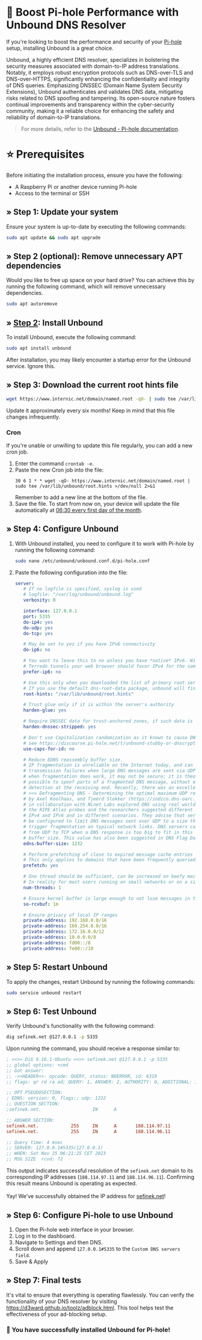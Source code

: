 <!-- [[> SEO
###### Title: How to Install Unbound for Pi-hole: A Comprehensive Guide
###### Description: Enhance the performance and security of your Pi-hole setup by installing Unbound, a powerful DNS resolver. Follow this step-by-step guide for seamless integration.
###### Tags: Pi-hole, Unbound, DNS resolver, DNS security, DNS encryption, cybersecurity, cyber-security, DNSSEC, open-source, performance optimization, secure DNS, installation guide, network security, DNS configuration, DNS-over-TLS, DNS-over-HTTPS, ad blocking, Raspberry Pi, DNS integrity
###### Canonical: /viewer/tutorials/How_to_install_Unbound_for_Pi-hole
]]> -->

# 🤖 Boost Pi-hole Performance with Unbound DNS Resolver
If you're looking to boost the performance and security of your [Pi-hole](../info/What%20is%20Pi-hole.md) setup, installing Unbound is a great choice.

Unbound, a highly efficient DNS resolver, specializes in bolstering the security measures associated with domain-to-IP address translations.
Notably, it employs robust encryption protocols such as DNS-over-TLS and DNS-over-HTTPS, significantly enhancing the confidentiality and integrity of DNS queries.
Emphasizing DNSSEC (Domain Name System Security Extensions), Unbound authenticates and validates DNS data, mitigating risks related to DNS spoofing and tampering.
Its open-source nature fosters continual improvements and transparency within the cyber-security community, making it a reliable choice for enhancing the safety and reliability of domain-to-IP translations.

> For more details, refer to the [Unbound - Pi-hole documentation](https://docs.pi-hole.net/guides/dns/unbound).

# ⭐ Prerequisites
Before initiating the installation process, ensure you have the following:
- A Raspberry Pi or another device running Pi-hole
- Access to the terminal or SSH


## » Step 1: Update your system
Ensure your system is up-to-date by executing the following commands:
```bash
sudo apt update && sudo apt upgrade
```

## » Step 2 (optional): Remove unnecessary APT dependencies
Would you like to free up space on your hard drive? You can achieve this by running the following command, which will remove unnecessary dependencies.
```bash
sudo apt autoremove
```


## » [Step 2](https://docs.pi-hole.net/guides/dns/unbound/#setting-up-pi-hole-as-a-recursive-dns-server-solution): Install Unbound
To install Unbound, execute the following command:
```bash
sudo apt install unbound
```
After installation, you may likely encounter a startup error for the Unbound service. Ignore this.


## » Step 3: Download the current root hints file
```bash
wget https://www.internic.net/domain/named.root -qO- | sudo tee /var/lib/unbound/root.hints
```
Update it approximately every six months! Keep in mind that this file changes infrequently.

### Cron
If you're unable or unwilling to update this file regularly, you can add a new cron job.
1. Enter the command `crontab -e`.
2. Paste the new Cron job into the file:
   ```cronexp
   30 6 1 * * wget -qO- https://www.internic.net/domain/named.root | sudo tee /var/lib/unbound/root.hints >/dev/null 2>&1
   ```
   Remember to add a new line at the bottom of the file.
3. Save the file. To start from now on, your device will update the file automatically at <a href="https://crontab.guru/#30_6_1_*_*" target="_blank">06:30 every first day of the month</a>.


## » Step 4: Configure Unbound
1. With Unbound installed, you need to configure it to work with Pi-hole by running the following command:
   ```bash
   sudo nano /etc/unbound/unbound.conf.d/pi-hole.conf
   ```

2. Paste the following configuration into the file:
   ```yaml
   server:
      # If no logfile is specified, syslog is used
      # logfile: "/var/log/unbound/unbound.log"
      verbosity: 0

      interface: 127.0.0.1
      port: 5335
      do-ip4: yes
      do-udp: yes
      do-tcp: yes

      # May be set to yes if you have IPv6 connectivity
      do-ip6: no

      # You want to leave this to no unless you have *native* IPv6. With 6to4 and
      # Terredo tunnels your web browser should favor IPv4 for the same reasons
      prefer-ip6: no

      # Use this only when you downloaded the list of primary root servers!
      # If you use the default dns-root-data package, unbound will find it automatically
      root-hints: "/var/lib/unbound/root.hints"

      # Trust glue only if it is within the server's authority
      harden-glue: yes

      # Require DNSSEC data for trust-anchored zones, if such data is absent, the zone becomes BOGUS
      harden-dnssec-stripped: yes

      # Don't use Capitalization randomization as it known to cause DNSSEC issues sometimes
      # see https://discourse.pi-hole.net/t/unbound-stubby-or-dnscrypt-proxy/9378 for further details
      use-caps-for-id: no

      # Reduce EDNS reassembly buffer size.
      # IP fragmentation is unreliable on the Internet today, and can cause
      # transmission failures when large DNS messages are sent via UDP. Even
      # when fragmentation does work, it may not be secure; it is theoretically
      # possible to spoof parts of a fragmented DNS message, without easy
      # detection at the receiving end. Recently, there was an excellent study
      # >>> Defragmenting DNS - Determining the optimal maximum UDP response size for DNS <<<
      # by Axel Koolhaas, and Tjeerd Slokker (https://indico.dns-oarc.net/event/36/contributions/776)
      # in collaboration with NLnet Labs explored DNS using real world data from the
      # the RIPE Atlas probes and the researchers suggested different values for
      # IPv4 and IPv6 and in different scenarios. They advise that servers should
      # be configured to limit DNS messages sent over UDP to a size that will not
      # trigger fragmentation on typical network links. DNS servers can switch
      # from UDP to TCP when a DNS response is too big to fit in this limited
      # buffer size. This value has also been suggested in DNS Flag Day 2020.
      edns-buffer-size: 1232

      # Perform prefetching of close to expired message cache entries
      # This only applies to domains that have been frequently queried
      prefetch: yes

      # One thread should be sufficient, can be increased on beefy machines.
      # In reality for most users running on small networks or on a single machine, it should be unnecessary to seek performance enhancement by increasing num-threads above 1.
      num-threads: 1

      # Ensure kernel buffer is large enough to not lose messages in traffic spikes
      so-rcvbuf: 1m

      # Ensure privacy of local IP ranges
      private-address: 192.168.0.0/16
      private-address: 169.254.0.0/16
      private-address: 172.16.0.0/12
      private-address: 10.0.0.0/8
      private-address: fd00::/8
      private-address: fe80::/10
   ```


## » Step 5: Restart Unbound
To apply the changes, restart Unbound by running the following commands:
```bash
sudo service unbound restart
```


## » Step 6: Test Unbound
Verify Unbound's functionality with the following command:
```bash
dig sefinek.net @127.0.0.1 -p 5335
```
Upon running the command, you should receive a response similar to:
```ini
; <<>> DiG 9.16.1-Ubuntu <<>> sefinek.net @127.0.0.1 -p 5335
;; global options: +cmd
;; Got answer:
;; ->>HEADER<<- opcode: QUERY, status: NOERROR, id: 6319
;; flags: qr rd ra ad; QUERY: 1, ANSWER: 2, AUTHORITY: 0, ADDITIONAL: 1

;; OPT PSEUDOSECTION:
; EDNS: version: 0, flags:; udp: 1232
;; QUESTION SECTION:
;sefinek.net.                   IN      A

;; ANSWER SECTION:
sefinek.net.            255     IN      A       188.114.97.11
sefinek.net.            255     IN      A       188.114.96.11

;; Query time: 4 msec
;; SERVER: 127.0.0.1#5335(127.0.0.1)
;; WHEN: Sat Nov 25 06:21:25 CET 2023
;; MSG SIZE  rcvd: 72
```

This output indicates successful resolution of the `sefinek.net` domain to its corresponding IP addresses (`188.114.97.11` and `188.114.96.11`).
Confirming this result means Unbound is operating as expected.<br><br>
Yay! We've successfully obtained the IP address for [sefinek.net](https://sefinek.net)!


## » Step 6: Configure Pi-hole to use Unbound
1. Open the Pi-hole web interface in your browser.
2. Log in to the dashboard.
3. Navigate to Settings and then DNS.
4. Scroll down and append `127.0.0.1#5335` to the `Custom DNS servers field`.
5. Save & Apply


## » Step 7: Final tests
It's vital to ensure that everything is operating flawlessly.
You can verify the functionality of your DNS resolver by visiting https://d3ward.github.io/toolz/adblock.html. This tool helps test the effectiveness of your ad-blocking setup.

### 🎉 You have successfully installed Unbound for Pi-hole!